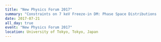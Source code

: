 ```yaml
---
title: "New Physics Forum 2017"
summary: "Constraints on 7 keV Freeze-in DM: Phase Space Distributions & Ly-$\\alpha$ forest constraints"
date: 2017-07-21
all_day: true
event: "New Physics Forum 2017"
location: University of Tokyo, Tokyo, Japan
---
```


